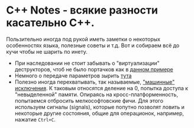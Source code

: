 # C++ Notes - всякие разности касательно C++.

Пользительно иногда под рукой иметь заметки о некоторых особенностях языка, полезные советы и т.д.
Вот и собираем всё до кучи чтобы не шарить по инету.

- При наследовании не стоит забывать о "виртуализации" деструкторов, чтоб не было портачков как в [данном примере](VirtualDestructors)
- Немного о передаче параметров зырить [тута](Parameters)
- Полезно иногда перехватывать, так называемые, ["машинные" исключения](exceptions). К таковым относятся деление на 0, попытка доступа к "невыделенной" памяти. Опираясь на кросс-платформенность, попытаемся отбросить мелкософтовские фичи. Для этого используем сигналы (signals), которые попутно позволят ловить и некоторые другие состояния, общие для операционок, например, нажатие `Ctrl+C`.

